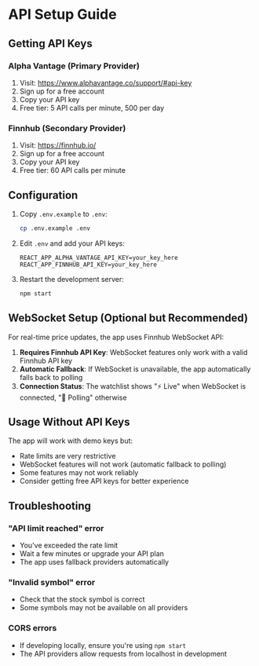 # API Setup Guide

## Getting API Keys

### Alpha Vantage (Primary Provider)
1. Visit: https://www.alphavantage.co/support/#api-key
2. Sign up for a free account
3. Copy your API key
4. Free tier: 5 API calls per minute, 500 per day

### Finnhub (Secondary Provider)
1. Visit: https://finnhub.io/
2. Sign up for a free account
3. Copy your API key
4. Free tier: 60 API calls per minute

## Configuration

1. Copy `.env.example` to `.env`:
   ```bash
   cp .env.example .env
   ```

2. Edit `.env` and add your API keys:
   ```
   REACT_APP_ALPHA_VANTAGE_API_KEY=your_key_here
   REACT_APP_FINNHUB_API_KEY=your_key_here
   ```

3. Restart the development server:
   ```bash
   npm start
   ```

## WebSocket Setup (Optional but Recommended)

For real-time price updates, the app uses Finnhub WebSocket API:

1. **Requires Finnhub API Key**: WebSocket features only work with a valid Finnhub API key
2. **Automatic Fallback**: If WebSocket is unavailable, the app automatically falls back to polling
3. **Connection Status**: The watchlist shows "⚡ Live" when WebSocket is connected, "🔄 Polling" otherwise

## Usage Without API Keys

The app will work with demo keys but:
- Rate limits are very restrictive
- WebSocket features will not work (automatic fallback to polling)
- Some features may not work reliably
- Consider getting free API keys for better experience

## Troubleshooting

### "API limit reached" error
- You've exceeded the rate limit
- Wait a few minutes or upgrade your API plan
- The app uses fallback providers automatically

### "Invalid symbol" error
- Check that the stock symbol is correct
- Some symbols may not be available on all providers

### CORS errors
- If developing locally, ensure you're using `npm start`
- The API providers allow requests from localhost in development
